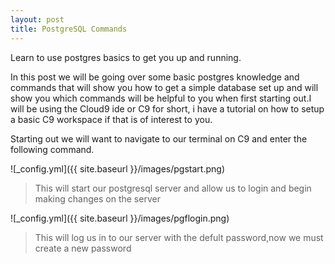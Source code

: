 ```yaml
---
layout: post
title: PostgreSQL Commands
---
```


Learn to use postgres basics to get you up and running.



In this post we will be going over some basic postgres knowledge and commands that will show you how to get a simple database set up and will show you which commands will be helpful to you when first starting out.I will be using the Cloud9 ide or C9 for short, i have a tutorial on how to setup a basic C9 workspace if that is of interest to you.


Starting out we will want to navigate to our terminal on C9 and enter the following command.

![_config.yml]({{ site.baseurl }}/images/pgstart.png)

>This will start our postgresql server and allow us to login and begin making changes on the server

![_config.yml]({{ site.baseurl }}/images/pgflogin.png)

>This will log us in to our server with the defult password,now we must create a new password
